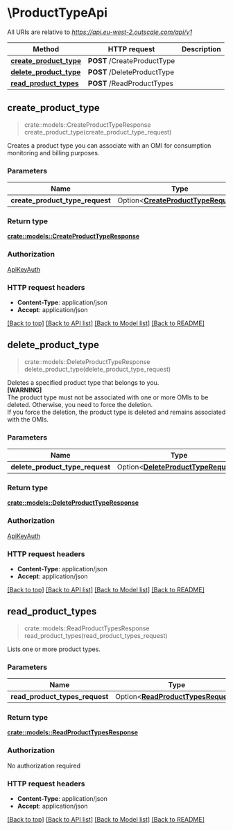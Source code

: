 # \ProductTypeApi

All URIs are relative to *https://api.eu-west-2.outscale.com/api/v1*

Method | HTTP request | Description
------------- | ------------- | -------------
[**create_product_type**](ProductTypeApi.md#create_product_type) | **POST** /CreateProductType | 
[**delete_product_type**](ProductTypeApi.md#delete_product_type) | **POST** /DeleteProductType | 
[**read_product_types**](ProductTypeApi.md#read_product_types) | **POST** /ReadProductTypes | 



## create_product_type

> crate::models::CreateProductTypeResponse create_product_type(create_product_type_request)


Creates a product type you can associate with an OMI for consumption monitoring and billing purposes.

### Parameters


Name | Type | Description  | Required | Notes
------------- | ------------- | ------------- | ------------- | -------------
**create_product_type_request** | Option<[**CreateProductTypeRequest**](CreateProductTypeRequest.md)> |  |  |

### Return type

[**crate::models::CreateProductTypeResponse**](CreateProductTypeResponse.md)

### Authorization

[ApiKeyAuth](../README.md#ApiKeyAuth)

### HTTP request headers

- **Content-Type**: application/json
- **Accept**: application/json

[[Back to top]](#) [[Back to API list]](../README.md#documentation-for-api-endpoints) [[Back to Model list]](../README.md#documentation-for-models) [[Back to README]](../README.md)


## delete_product_type

> crate::models::DeleteProductTypeResponse delete_product_type(delete_product_type_request)


Deletes a specified product type that belongs to you.<br />  **[WARNING]**<br /> The product type must not be associated with one or more OMIs to be deleted. Otherwise, you need to force the deletion.<br /> If you force the deletion, the product type is deleted and remains associated with the OMIs.<br />

### Parameters


Name | Type | Description  | Required | Notes
------------- | ------------- | ------------- | ------------- | -------------
**delete_product_type_request** | Option<[**DeleteProductTypeRequest**](DeleteProductTypeRequest.md)> |  |  |

### Return type

[**crate::models::DeleteProductTypeResponse**](DeleteProductTypeResponse.md)

### Authorization

[ApiKeyAuth](../README.md#ApiKeyAuth)

### HTTP request headers

- **Content-Type**: application/json
- **Accept**: application/json

[[Back to top]](#) [[Back to API list]](../README.md#documentation-for-api-endpoints) [[Back to Model list]](../README.md#documentation-for-models) [[Back to README]](../README.md)


## read_product_types

> crate::models::ReadProductTypesResponse read_product_types(read_product_types_request)


Lists one or more product types.

### Parameters


Name | Type | Description  | Required | Notes
------------- | ------------- | ------------- | ------------- | -------------
**read_product_types_request** | Option<[**ReadProductTypesRequest**](ReadProductTypesRequest.md)> |  |  |

### Return type

[**crate::models::ReadProductTypesResponse**](ReadProductTypesResponse.md)

### Authorization

No authorization required

### HTTP request headers

- **Content-Type**: application/json
- **Accept**: application/json

[[Back to top]](#) [[Back to API list]](../README.md#documentation-for-api-endpoints) [[Back to Model list]](../README.md#documentation-for-models) [[Back to README]](../README.md)

